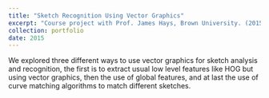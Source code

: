 ```yaml
---
title: "Sketch Recognition Using Vector Graphics"
excerpt: "Course project with Prof. James Hays, Brown University. (2015)<br/><img src='/images/planes.png'>"
collection: portfolio
date: 2015
---
```


We explored three different ways to use vector graphics for sketch analysis and recognition, the first is to extract usual low level features like HOG but using vector graphics, then the use of global features, and at last the use of curve matching algorithms to match different sketches.
